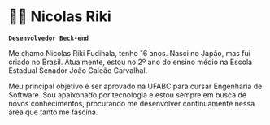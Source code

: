 # 👨‍💻 Nicolas Riki
**`Desenvolvedor Beck-end`**

Me chamo Nicolas Riki Fudihala, tenho 16 anos. Nasci no Japão, mas fui criado no Brasil. Atualmente, estou no 2º ano do ensino médio na Escola Estadual Senador João Galeão Carvalhal.

Meu principal objetivo é ser aprovado na UFABC para cursar Engenharia de Software. Sou apaixonado por tecnologia e estou sempre em busca de novos conhecimentos, procurando me desenvolver continuamente nessa área que tanto me fascina.
  

